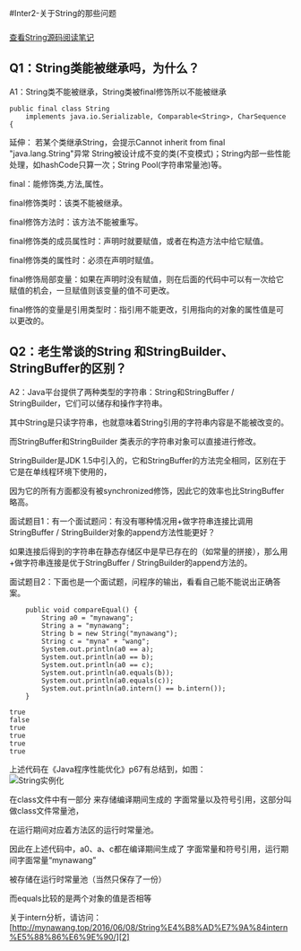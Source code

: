 #Inter2-关于String的那些问题

###
[查看String源码阅读笔记](https://github.com/mynawang/Java-Source-Code-Learning/blob/master/src/main/java/com/sedion/mynawang/java8/lang/TString.java)

Q1：String类能被继承吗，为什么？
--------------------------------
A1：String类不能被继承，String类被final修饰所以不能被继承
```
public final class String
    implements java.io.Serializable, Comparable<String>, CharSequence {
```
延伸：
若某个类继承String，会提示Cannot inherit from final "java.lang.String"异常
String被设计成不变的类(不变模式)；String内部一些性能处理，如hashCode只算一次；String Pool(字符串常量池)等。

final：能修饰类,方法,属性。

final修饰类时：该类不能被继承。

final修饰方法时：该方法不能被重写。

final修饰类的成员属性时：声明时就要赋值，或者在构造方法中给它赋值。

final修饰类的属性时：必须在声明时赋值。

final修饰局部变量：如果在声明时没有赋值，则在后面的代码中可以有一次给它赋值的机会，一旦赋值则该变量的值不可更改。

final修饰的变量是引用类型时：指引用不能更改，引用指向的对象的属性值是可以更改的。

Q2：老生常谈的String 和StringBuilder、StringBuffer的区别？
--------------------------------
A2：Java平台提供了两种类型的字符串：String和StringBuffer / StringBuilder，它们可以储存和操作字符串。

其中String是只读字符串，也就意味着String引用的字符串内容是不能被改变的。

而StringBuffer和StringBuilder 类表示的字符串对象可以直接进行修改。

StringBuilder是JDK 1.5中引入的，它和StringBuffer的方法完全相同，区别在于它是在单线程环境下使用的，

因为它的所有方面都没有被synchronized修饰，因此它的效率也比StringBuffer略高。

面试题目1：有一个面试题问：有没有哪种情况用+做字符串连接比调用StringBuffer / StringBuilder对象的append方法性能更好？

如果连接后得到的字符串在静态存储区中是早已存在的（如常量的拼接），那么用+做字符串连接是优于StringBuffer / StringBuilder的append方法的。

面试题目2：下面也是一个面试题，问程序的输出，看看自己能不能说出正确答案。
```
    public void compareEqual() {
        String a0 = "mynawang";
        String a = "mynawang";
        String b = new String("mynawang");
        String c = "myna" + "wang";
        System.out.println(a0 == a);
        System.out.println(a0 == b);
        System.out.println(a0 == c);
        System.out.println(a0.equals(b));
        System.out.println(a0.equals(c));
        System.out.println(a0.intern() == b.intern());
    }

true
false
true
true
true
true
```
上述代码在《Java程序性能优化》p67有总结到，如图：  
![String实例化][1]

在class文件中有一部分 来存储编译期间生成的 字面常量以及符号引用，这部分叫做class文件常量池，

在运行期间对应着方法区的运行时常量池。

因此在上述代码中，a0、a、c都在编译期间生成了 字面常量和符号引用，运行期间字面常量“mynawang”

被存储在运行时常量池（当然只保存了一份）

而equals比较的是两个对象的值是否相等

关于intern分析，请访问：[http://mynawang.top/2016/06/08/String%E4%B8%AD%E7%9A%84intern%E5%88%86%E6%9E%90/][2]




[1]:http://7xkst6.com1.z0.glb.clouddn.com/String%E5%AE%9E%E4%BE%8B%E5%8C%96.png
[2]:http://mynawang.top/2016/06/08/String%E4%B8%AD%E7%9A%84intern%E5%88%86%E6%9E%90/
